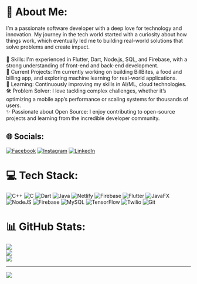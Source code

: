 # 💫 About Me:
I’m a passionate software developer with a deep love for technology and innovation. My journey in the tech world started with a curiosity about how things work, which eventually led me to building real-world solutions that solve problems and create impact.<br><br>🚀 Skills: I'm experienced in Flutter, Dart, Node.js, SQL, and Firebase, with a strong understanding of front-end and back-end development.<br>🔭 Current Projects: I’m currently working on building BillBites, a food and billing app, and exploring machine learning for real-world applications.<br>🌱 Learning: Continuously improving my skills in AI/ML, cloud technologies.<br>🛠️ Problem Solver: I love tackling complex challenges, whether it’s optimizing a mobile app’s performance or scaling systems for thousands of users.<br>✨ Passionate about Open Source: I enjoy contributing to open-source projects and learning from the incredible developer community.


## 🌐 Socials:
[![Facebook](https://img.shields.io/badge/Facebook-%231877F2.svg?logo=Facebook&logoColor=white)](https://facebook.com/https://www.facebook.com/profile.php?id=100004909861380) [![Instagram](https://img.shields.io/badge/Instagram-%23E4405F.svg?logo=Instagram&logoColor=white)](https://instagram.com/dubeyvasu1) [![LinkedIn](https://img.shields.io/badge/LinkedIn-%230077B5.svg?logo=linkedin&logoColor=white)](https://www.linkedin.com/in/vasudev-dubey-179301250) 

# 💻 Tech Stack:
![C++](https://img.shields.io/badge/c++-%2300599C.svg?style=for-the-badge&logo=c%2B%2B&logoColor=white) ![C](https://img.shields.io/badge/c-%2300599C.svg?style=for-the-badge&logo=c&logoColor=white) ![Dart](https://img.shields.io/badge/dart-%230175C2.svg?style=for-the-badge&logo=dart&logoColor=white) ![Java](https://img.shields.io/badge/java-%23ED8B00.svg?style=for-the-badge&logo=openjdk&logoColor=white) ![Netlify](https://img.shields.io/badge/netlify-%23000000.svg?style=for-the-badge&logo=netlify&logoColor=#00C7B7) ![Firebase](https://img.shields.io/badge/firebase-%23039BE5.svg?style=for-the-badge&logo=firebase) ![Flutter](https://img.shields.io/badge/Flutter-%2302569B.svg?style=for-the-badge&logo=Flutter&logoColor=white) ![JavaFX](https://img.shields.io/badge/javafx-%23FF0000.svg?style=for-the-badge&logo=javafx&logoColor=white) ![NodeJS](https://img.shields.io/badge/node.js-6DA55F?style=for-the-badge&logo=node.js&logoColor=white) ![Firebase](https://img.shields.io/badge/firebase-a08021?style=for-the-badge&logo=firebase&logoColor=ffcd34) ![MySQL](https://img.shields.io/badge/mysql-4479A1.svg?style=for-the-badge&logo=mysql&logoColor=white) ![TensorFlow](https://img.shields.io/badge/TensorFlow-%23FF6F00.svg?style=for-the-badge&logo=TensorFlow&logoColor=white) ![Twilio](https://img.shields.io/badge/Twilio-F22F46?style=for-the-badge&logo=Twilio&logoColor=white) ![Git](https://img.shields.io/badge/git-%23F05033.svg?style=for-the-badge&logo=git&logoColor=white)
# 📊 GitHub Stats:
![](https://github-readme-stats.vercel.app/api?username=dubeyvasu&theme=radical&hide_border=false&include_all_commits=false&count_private=false)<br/>
![](https://github-readme-streak-stats.herokuapp.com/?user=dubeyvasu&theme=radical&hide_border=false)<br/>
![](https://github-readme-stats.vercel.app/api/top-langs/?username=dubeyvasu&theme=radical&hide_border=false&include_all_commits=false&count_private=false&layout=compact)

---
[![](https://visitcount.itsvg.in/api?id=dubeyvasu&icon=0&color=0)](https://visitcount.itsvg.in)

<!-- Proudly created with GPRM ( https://gprm.itsvg.in ) -->

